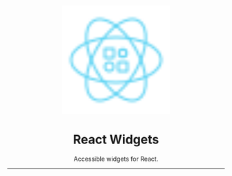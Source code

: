 <div align="center">
    <img
        alt="react widgets logo"
        height="250"
        src="logo.svg"
        width="250"
    />
    <h1>
        React Widgets
    </h1>
    <p>
        Accessible widgets for React.
    </p>
</div>

<hr>
